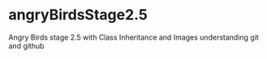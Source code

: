 # angryBirdsStage2.5
Angry Birds stage 2.5 with Class Inheritance and Images
understanding git and github
